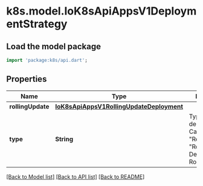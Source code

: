 # k8s.model.IoK8sApiAppsV1DeploymentStrategy

## Load the model package
```dart
import 'package:k8s/api.dart';
```

## Properties
Name | Type | Description | Notes
------------ | ------------- | ------------- | -------------
**rollingUpdate** | [**IoK8sApiAppsV1RollingUpdateDeployment**](IoK8sApiAppsV1RollingUpdateDeployment.md) |  | [optional] 
**type** | **String** | Type of deployment. Can be \"Recreate\" or \"RollingUpdate\". Default is RollingUpdate.   | [optional] 

[[Back to Model list]](../README.md#documentation-for-models) [[Back to API list]](../README.md#documentation-for-api-endpoints) [[Back to README]](../README.md)


